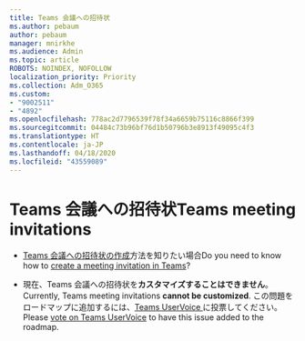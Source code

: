 ```yaml
---
title: Teams 会議への招待状
ms.author: pebaum
author: pebaum
manager: mnirkhe
ms.audience: Admin
ms.topic: article
ROBOTS: NOINDEX, NOFOLLOW
localization_priority: Priority
ms.collection: Adm_O365
ms.custom:
- "9002511"
- "4892"
ms.openlocfilehash: 778ac2d7796539f78f34a6659b75116c8866f399
ms.sourcegitcommit: 04484c73b96bf76d1b50796b3e8913f49095c4f3
ms.translationtype: HT
ms.contentlocale: ja-JP
ms.lasthandoff: 04/18/2020
ms.locfileid: "43559089"
---
```

# <a name="teams-meeting-invitations"></a><span data-ttu-id="9f7b6-102">Teams 会議への招待状</span><span class="sxs-lookup"><span data-stu-id="9f7b6-102">Teams meeting invitations</span></span>

- <span data-ttu-id="9f7b6-103">[Teams 会議への招待状の作成](https://support.office.com/article/Schedule-a-meeting-in-Teams-943507a9-8583-4c58-b5d2-8ec8265e04e5)方法を知りたい場合</span><span class="sxs-lookup"><span data-stu-id="9f7b6-103">Do you need to know how to [create a meeting invitation in Teams](https://support.office.com/article/Schedule-a-meeting-in-Teams-943507a9-8583-4c58-b5d2-8ec8265e04e5)?</span></span>

- <span data-ttu-id="9f7b6-104">現在、Teams 会議への招待状を**カスタマイズすることはできません**。</span><span class="sxs-lookup"><span data-stu-id="9f7b6-104">Currently, Teams meeting invitations **cannot be customized**.</span></span> <span data-ttu-id="9f7b6-105">この問題をロードマップに追加するには、[Teams UserVoice ](https://microsoftteams.uservoice.com/)に投票してください。</span><span class="sxs-lookup"><span data-stu-id="9f7b6-105">Please [vote on Teams UserVoice](https://microsoftteams.uservoice.com/) to have this issue added to the roadmap.</span></span>
